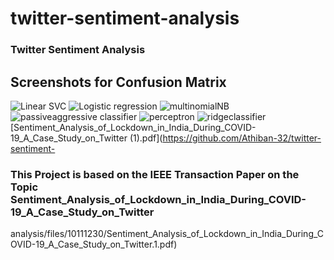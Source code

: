 # twitter-sentiment-analysis
### Twitter Sentiment Analysis 


## Screenshots for Confusion Matrix

![Linear SVC](https://user-images.githubusercontent.com/93418753/204480914-d7e9def6-51dc-4c0e-851c-cb1900da7364.png)
![Logistic regression](https://user-images.githubusercontent.com/93418753/204480933-e5709257-e9eb-43a1-895f-5841dcdb0283.png)
![multinomialNB](https://user-images.githubusercontent.com/93418753/204480947-332bbe26-d152-4904-a190-4fad69bf1970.png)
![passiveaggressive classifier](https://user-images.githubusercontent.com/93418753/204480962-646a1a9c-fcbf-45ea-965a-9b5e2cc5d5f7.png)
![perceptron](https://user-images.githubusercontent.com/93418753/204480977-b43c3b2d-a6e2-4919-a867-580962e5b9a5.png)
![ridgeclassifier](https://user-images.githubusercontent.com/93418753/204481014-e43fb749-8a0a-470f-9241-534acc9709a0.png)
[Sentiment_Analysis_of_Lockdown_in_India_During_COVID-19_A_Case_Study_on_Twitter (1).pdf](https://github.com/Athiban-32/twitter-sentiment-





### This Project is based on the IEEE Transaction Paper on the Topic Sentiment_Analysis_of_Lockdown_in_India_During_COVID-19_A_Case_Study_on_Twitter

analysis/files/10111230/Sentiment_Analysis_of_Lockdown_in_India_During_COVID-19_A_Case_Study_on_Twitter.1.pdf)
